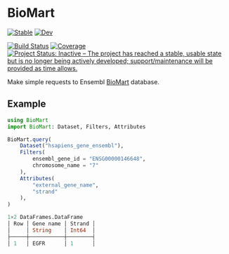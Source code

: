 # BioMart

[![Stable](https://img.shields.io/badge/docs-stable-blue.svg)](https://jonathanBieler.github.io/BioMart.jl/stable)
[![Dev](https://img.shields.io/badge/docs-dev-blue.svg)](https://jonathanBieler.github.io/BioMart.jl/dev)

[![Build Status](https://github.com/jonathanBieler/BioMart.jl/actions/workflows/CI.yml/badge.svg?branch=main)](https://github.com/jonathanBieler/BioMart.jl/actions/workflows/CI.yml?query=branch%3Amain)
[![Coverage](https://codecov.io/gh/jonathanBieler/BioMart.jl/branch/main/graph/badge.svg)](https://codecov.io/gh/jonathanBieler/BioMart.jl)
[![Project Status: Inactive – The project has reached a stable, usable state but is no longer being actively developed; support/maintenance will be provided as time allows.](https://www.repostatus.org/badges/latest/inactive.svg)](https://www.repostatus.org/#inactive)

Make simple requests to Ensembl [BioMart](https://www.ensembl.org/info/data/biomart/index.html) database.

## Example

```julia
using BioMart
import BioMart: Dataset, Filters, Attributes

BioMart.query(
    Dataset("hsapiens_gene_ensembl"),
    Filters(
        ensembl_gene_id = "ENSG00000146648", 
        chromosome_name = "7"
    ),
    Attributes(
        "external_gene_name",
        "strand"
    ),
)

1×2 DataFrames.DataFrame
│ Row │ Gene name │ Strand │
│     │ String    │ Int64  │
├─────┼───────────┼────────┤
│ 1   │ EGFR      │ 1      │
```

